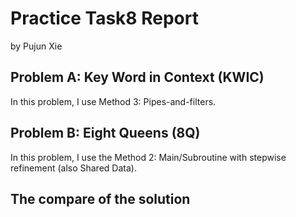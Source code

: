 # Practice Task8 Report
by Pujun Xie

## Problem A: Key Word in Context (KWIC)
In this problem, I use Method 3: Pipes-and-filters.

## Problem B: Eight Queens (8Q)
In this problem, I use the Method 2: Main/Subroutine with stepwise refinement (also Shared Data).

## The compare of the solution

